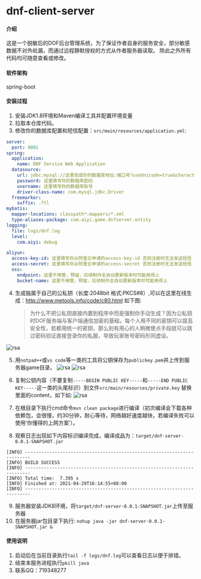 # dnf-client-server

#### 介绍
这是一个脱敏后的DOF后台管理系统，为了保证作者自身的服务安全，部分敏感数据不对外纰漏，而通过远程静默授权的方式从作者服务器读取。
除此之外所有代码均可随意查看或修改。

#### 软件架构
spring-boot


#### 安装过程

1. 安装JDK1.8环境和Maven编译工具并配置环境变量
2. 拉取本仓库代码。
3. 修改你的数据库配置和短信配置：`src/main/resources/application.yml`:
```` yml
server:
  port: 9001
spring:
  application:
    name: DNF Service Web Application
  datasource:
    url: jdbc:mysql://这里改成你的数据库地址:端口号?useUnicode=true&characterEncoding=latin1
    password: 这里填写你的数据库密码
    username: 这里填写你的数据库账号
    driver-class-name: com.mysql.jdbc.Driver
  freemarker:
    suffix: .ftl
mybatis:
  mapper-locations: classpath*:mappers/*.xml
  type-aliases-package: com.aiyi.game.dnfserver.entity
logging:
  file: logs/dnf.log
  level:
    com.aiyi: debug

aliyun:
  access-key-id: 这里填写你从阿里云申请的access-key-id 否则注册时无法发送短信
  access-secret: 这里填写你从阿里云申请的access-secret 否则注册时无法发送短信
  oss:
    endpoint: 这里不用管，预留，后续制作全自动更新版本时可能用得上
    bucket-name: 这里不用管，预留，后续制作全自动更新版本时可能用得上
````

4. 生成独属于自己的公私钥（长度:2048bit 格式:PKCS#8）,可以在这里在线生成：http://www.metools.info/code/c80.html 如下图:
   > 为什么不把公私钥直接内置到程序中而是强制你手动生成？因为公私钥时DOF服务端与客户端通信加密的基础，每个人用不同的密钥可以提高安全性，若都用统一的密钥，那么别有用心的人稍微使点手段就可以跳过密码验证直接登录你的私服，导致玩家账号密码形同虚设。

![rsa](https://github.com/onlyGuo/dnf-server-public/raw/main/doc/rsa.png)

5. 用`notpad++`或`vs code`等一类的工具将公钥保存为`publickey.pem`并上传到服务器game目录。
![rsa](https://github.com/onlyGuo/dnf-server-public/raw/main/doc/rsa-pub.png)
![rsa](https://github.com/onlyGuo/dnf-server-public/raw/main/doc/rsa-pub-upload.png)

6. 复制公钥内容（不要复制`-----BEGIN PUBLIC KEY-----`和`-----END PUBLIC KEY-----`这一类的头尾标识）到文件`src/main/resources/private.key` 替换里面的content，如下如:
![rsa](https://github.com/onlyGuo/dnf-server-public/raw/main/doc/rsa-pri.png)

7. 在根目录下执行cmd命令`mvn clean package`进行编译（初次编译会下载各种依赖包，会很慢，约30分钟，耐心等待，网络越好速度越快，若编译失败可以使用‘你懂得的上网方案’）。

8. 观察日志出现如下内容标识编译完成，编译成品为：`target/dnf-server-0.0.1-SNAPSHOT.jar`
````
[INFO] ------------------------------------------------------------------------
[INFO] BUILD SUCCESS
[INFO] ------------------------------------------------------------------------
[INFO] Total time:  7.395 s
[INFO] Finished at: 2021-04-29T16:14:55+08:00
[INFO] ------------------------------------------------------------------------
````
9. 服务器安装JDK8环境，将`target/dnf-server-0.0.1-SNAPSHOT.jar`上传至服务器
10. 在服务器jar包目录下执行: `nohup java -jar dnf-server-0.0.1-SNAPSHOT.jar &`

#### 使用说明

1. 启动后在当前目录执行`tail -f logs/dnf.log`可以查看日志以便于排错。
2. 结束本服务进程执行`pkill java`
3. 联系QQ：719348277

